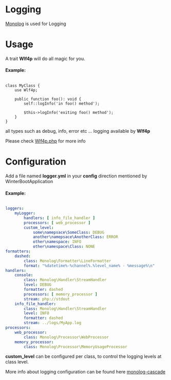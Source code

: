 # Logging

[Monolog](https://github.com/Seldaek/monolog) is used for Logging

# Usage


A trait **Wlf4p** will do all magic for you.


#### Example:

```phpt

class MyClass {
    use Wlf4p;
    
    public function foo(): void {
        self::logInfo('in foo() method');
        
        $this->logInfo('exiting foo() method');
    }
}

```

all types such as debug, info, error etc ... logging available by **Wlf4p**

Please check [Wlf4p.php](/src/util/log/Wlf4p.php) for more info



# Configuration

Add a file named **logger.yml** in your **config** direction mentioned by WinterBootApplication

#### Example:

```yaml

loggers:
    myLogger:
        handlers: [ info_file_handler ]
        processors: [ web_processor ]
        custom_level:
            some\namepsace\SomeClass: DEBUG
            another\namepsace\AnotherClass: ERROR
            other\namespace: INFO
            other\namespace\Class: NONE
formatters:
    dashed:
        class: Monolog\Formatter\LineFormatter
        format: "%datetime%-%channel%.%level_name% - %message%\n"
handlers:
    console:
        class: Monolog\Handler\StreamHandler
        level: DEBUG
        formatter: dashed
        processors: [ memory_processor ]
        stream: php://stdout
    info_file_handler:
        class: Monolog\Handler\StreamHandler
        level: INFO
        formatter: dashed
        stream: ../logs/MyApp.log
processors:
    web_processor:
        class: Monolog\Processor\WebProcessor
    memory_processor:
        class: Monolog\Processor\MemoryUsageProcessor


```

**custom_level** can be configured per class, to control the logging levels at class level. 

More info about logging configuration can be found here [monolog-cascade](https://github.com/suvera/monolog-cascade)

